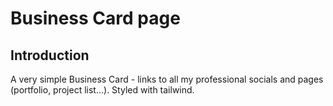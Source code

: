 # Business Card page

## Introduction

A very simple Business Card - links to all my professional socials and pages (portfolio, project list...). Styled with tailwind.
